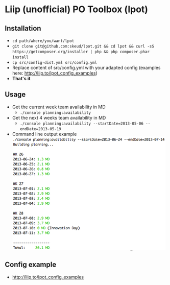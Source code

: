 # Liip (unofficial) PO Toolbox (lpot)

## Installation
* `cd path/where/you/want/lpot`
* `git clone git@github.com:skeud/lpot.git && cd lpot && curl -sS https://getcomposer.org/installer | php && php composer.phar install`
* `cp src/config-dist.yml src/config.yml`
* Replace content of src/config.yml with your adapted config (examples here: http://liip.to/lpot_config_examples)
* **That's it**

## Usage
* Get the current week team availability in MD
    * `./console planning:availability`
* Get the next 4 weeks team availability in MD
    * `./console planning:availability --startDate=2013-05-06 --endDate=2013-05-19`
* Command line output example
![lpot output example](/images/lpot_example.png)

## Config example
* http://liip.to/lpot_config_examples